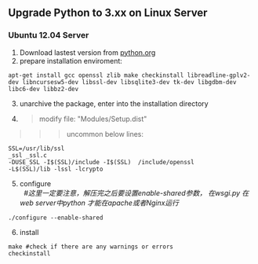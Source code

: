 ## Upgrade Python to 3.xx on Linux Server

### Ubuntu 12.04 Server  
1. Download lastest version from [python.org](https://www.python.org/download)
2. prepare installation enviroment:
```
apt-get install gcc openssl zlib make checkinstall libreadline-gplv2-dev libncursesw5-dev libssl-dev libsqlite3-dev tk-dev libgdbm-dev libc6-dev libbz2-dev
```  
3. unarchive the package, enter into the installation directory
4. > modify file: "Modules/Setup.dist"
>>> uncommon below lines:
```
SSL=/usr/lib/ssl  
_ssl _ssl.c  
-DUSE_SSL -I$(SSL)/include -I$(SSL)  /include/openssl  
-L$(SSL)/lib -lssl -lcrypto
``` 
5. configure  
   _#这里一定要注意，解压完之后要设置enable-shared参数， 在wsgi.py 在web server中python 才能在apache或者Nginx运行_  
```
./configure --enable-shared
``` 
6. install
```
make #check if there are any warnings or errors  
checkinstall
```
